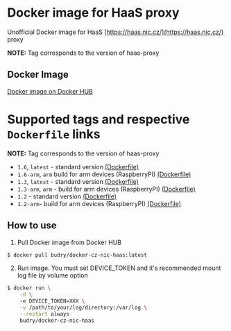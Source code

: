 # Docker image for HaaS proxy

Unofficial Docker image for HaaS [https://haas.nic.cz/](https://haas.nic.cz/) proxy

**NOTE:** Tag corresponds to the version of haas-proxy

## Docker Image

[Docker image on Docker HUB](https://hub.docker.com/r/budry/docker-cz-nic-haas/)

# Supported tags and respective `Dockerfile` links

**NOTE:** Tag corresponds to the version of haas-proxy

* `1.6`, `latest` - standard version [(Dockerfile)](https://github.com/Budry/docker-cz-nic-haas/blob/v1.6/standard/Dockerfile)
* `1.6-arm`, `arm` build for arm devices (RaspberryPI) [(Dockerfile)](https://github.com/Budry/docker-cz-nic-haas/blob/v1.6/arm/Dockerfile)
* `1.3`, `latest` - standard version [(Dockerfile)](https://github.com/Budry/docker-cz-nic-haas/blob/v1.3/standard/Dockerfile)
* `1.3-arm`, `arm` - build for arm devices (RaspberryPI) [(Dockerfile)](https://github.com/Budry/docker-cz-nic-haas/blob/v1.3/arm/Dockerfile)
* `1.2` - standard version [(Dockerfile)](https://github.com/Budry/docker-cz-nic-haas/blob/v1.2/standard/Dockerfile)
* `1.2-arm`- build for arm devices (RaspberryPI) [(Dockerfile)](https://github.com/Budry/docker-cz-nic-haas/blob/v1.2/arm/Dockerfile)

## How to use

1. Pull Docker image from Docker HUB 
```bash
$ docker pull budry/docker-cz-nic-haas:latest
```
2. Run image. You must set DEVICE_TOKEN and it's recommended mount log file by volume option
```bash
$ docker run \
	-d \ 
	-e DEVICE_TOKEN=XXX \
	-v /path/to/your/log/directory:/var/log \
	--restart always
	budry/docker-cz-nic-haas
```
